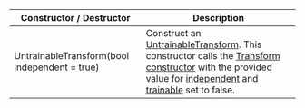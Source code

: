 Constructor / Destructor | Description
--- | ---
UntrainableTransform(bool independent = true) | Construct an [UntrainableTransform](untrainabletransform.md). This constructor calls the [Transform](../transform/transform.md) [constructor](../transform/constructors.md) with the provided value for [independent](../transform/members.md#independent) and [trainable](../transform/members.md#trainable) set to false.